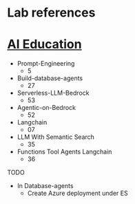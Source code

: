 # Lab references
# [AI Education](https://docs.google.com/spreadsheets/d/1KUsKdwNMJhtVQDvdS8X76Y2HozfBem3aSyhWsVHpqpI/edit?gid=0#gid=0) 

* Prompt-Engineering
  * 5
* Build-database-agents
  * 27
* Serverless-LLM-Bedrock
  * 53
* Agentic-on-Bedrock
  * 52
* Langchain
  * 07
* LLM With Semantic Search
  * 35    
* Functions Tool Agents Langchain
  * 36


TODO
* In Database-agents
  * Create Azure deployment under ES

